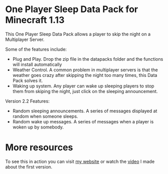 # One Player Sleep Data Pack for Minecraft 1.13

This One Player Sleep Data Pack allows a player to skip the night on a Multiplayer Server.

Some of the features include:
  - Plug and Play. Drop the zip file in the datapacks folder and the functions will install automatically
  - Weather Control. A common problem in multiplayer servers is that the weather goes crazy after skipping the night too many times, this Data Pack solves it.
  - Waking up system. Any player can wake up sleeping players to stop them from skiping the night, just click on the sleeping announcement.

Version 2.2 Features:
  - Random sleeping announcements. A series of messages displayed at random when someone sleeps.
  - Random wake up messages. A series of messages when a player is woken up by somebody.

# More resources
To see this in action you can visit [my website][mcweb] or watch the [video][yt] I made about the first version.



   [mcweb]: <http://www.madcatgaming.com/one-player-sleep-data-pack/>
   [yt]: <https://youtu.be/b_RaFutGFMI>

